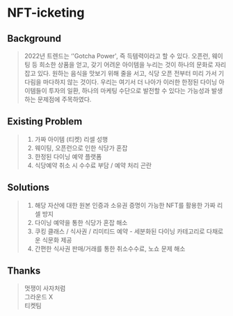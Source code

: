 # NFT-icketing  


## Background


> 2022년 트렌드는 ‘'Gotcha Power', 즉 득템력이라고 할 수 있다. 오픈런, 웨이팅 등 희소한 상품을 얻고, 갖기 어려운 아이템을 누리는 것이 하나의 문화로 자리잡고 있다. 원하는 음식을 맛보기 위해 줄을 서고, 식당 오픈 전부터 미리 가서 기다림을 마다하지 않는 것이다. 우리는 여기서 더 나아가 이러한 한정된 다이닝 아이템들이 투자의 일환, 하나의 마케팅 수단으로 발전할 수 있다는 가능성과 발생하는 문제점에 주목하였다.

## Existing Problem

>1. 가짜 아이템 (티켓) 리셀 성행
>2. 웨이팅, 오픈런으로 인한 식당가 혼잡
>3. 한정된 다이닝 예약 플랫폼
>4. 식당예약 취소 시 수수료 부담 / 예약 처리 곤란

## Solutions

>1. 해당 자산에 대한 원본 인증과 소유권 증명이 가능한 NFT를 활용한 가짜 리셀 방지
>2. 다이닝 예약을 통한 식당가 혼잡 해소
>3. 쿠킹 클래스 / 식사권 / 리미티드 예약 - 세분화된 다이닝 카테고리로 다채로운 식문화 제공
>4. 간편한 식사권 판매/거래를 통한 취소수수료, 노쇼 문제 해소

## Thanks

>멋쟁이 사자처럼  
>그라운드 X  
>티켓팀  